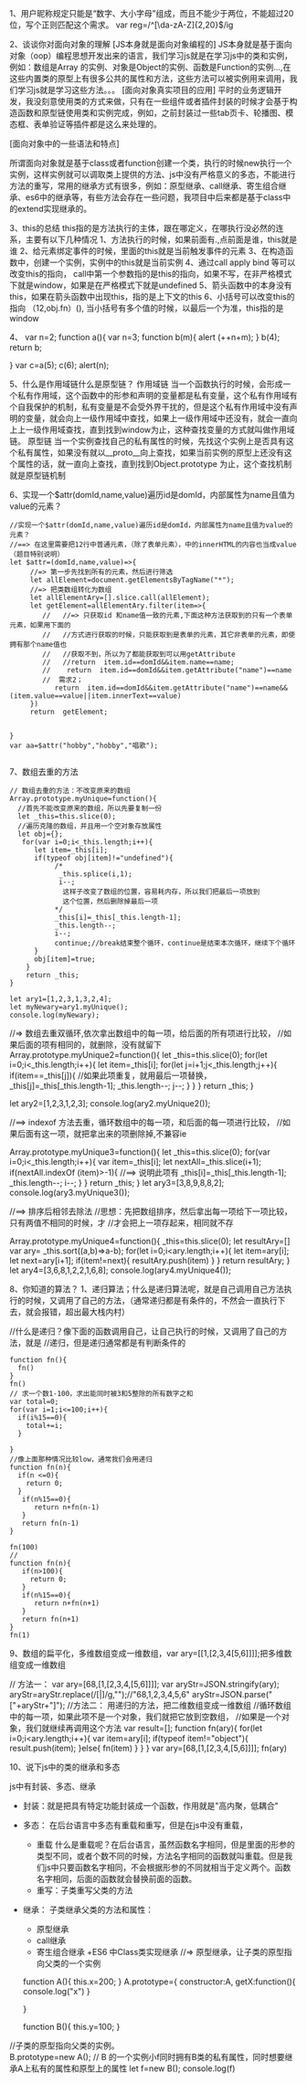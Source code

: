 1、用户昵称规定只能是“数字、大小字母”组成，而且不能少于两位，不能超过20位，写个正则匹配这个需求。
var reg=/^[\da-zA-Z]{2,20}$/ig

2、谈谈你对面向对象的理解
[JS本身就是面向对象编程的]
JS本身就是基于面向对象（oop）编程思想开发出来的语言，我们学习js就是在学习js中的类和实例，例如：数组是Array
的实例、对象是Object的实例、函数是Function的实例...,在这些内置类的原型上有很多公共的属性和方法，这些方法可以被实例用来调用，我们学习js就是学习这些方法。。。
[面向对象真实项目的应用]
平时的业务逻辑开发，我没刻意使用类的方式来做，只有在一些组件或者插件封装的时候才会基于构造函数和原型链使用类和实例完成，例如，之前封装过一些tab页卡、轮播图、模态框、表单验证等插件都是这么来处理的。

[面向对象中的一些语法和特点]

所谓面向对象就是基于class或者function创建一个类，执行的时候new执行一个实例，这样实例就可以调取类上提供的方法、js中没有严格意义的多态，不能进行方法的重写，常用的继承方式有很多，例如：原型继承、call继承、寄生组合继承、es6中的继承等，有些方法会存在一些问题，我项目中后来都是基于class中的extend实现继承的。



3、this的总结
this指的是方法执行的主体，跟在哪定义，在哪执行没必然的连系，主要有以下几种情况
1、方法执行的时候，如果前面有.,点前面是谁，this就是谁
2、给元素绑定事件的时候，里面的this就是当前触发事件的元素
3、在构造函数中，创建一个实例，实例中的this就是当前实例
4、通过call apply bind 等可以改变this的指向，
   call中第一个参数指的是this的指向，如果不写，在非严格模式下就是window，如果是在严格模式下就是undefined
5、箭头函数中的本身没有this，如果在箭头函数中出现this，指的是上下文的this
6、小括号可以改变this的指向
（12,obj.fn）(),  当小括号有多个值的时候，以最后一个为准，this指的是window


4、
var n=2;
function a(){
   var n=3;
   function b(m){
      alert (++n+m);
   }
   b(4);
   return b;

}
var c=a(5);
c(6);
alert(n);

5、什么是作用域链什么是原型链？
  作用域链
当一个函数执行的时候，会形成一个私有作用域，这个函数中的形参和声明的变量都是私有变量，这个私有作用域有个自我保护的机制，私有变量是不会受外界干扰的，但是这个私有作用域中没有声明的变量，就会向上一级作用域中查找，如果上一级作用域中还没有，就会一直向上上一级作用域查找，直到找到window为止，这种查找变量的方式就叫做作用域链。
  原型链
当一个实例查找自己的私有属性的时候，先找这个实例上是否具有这个私有属性，如果没有就以__proto__向上查找，如果当前实例的原型上还没有这个属性的话，就一直向上查找，直到找到Object.prototype 为止，这个查找机制就是原型链机制

6、实现一个$attr(domId,name,value)遍历id是domId，内部属性为name且值为value的元素？
```
//实现一个$attr(domId,name,value)遍历id是domId，内部属性为name且值为value的元素？
//==> 在这里需要把12行中普通元素，（除了表单元素），中的innerHTML的内容也当成value（题目特别说明）
let $attr=(domId,name,value)=>{
     //=> 第一步先找到所有的元素，然后进行筛选
     let allElement=document.getElementsByTagName("*");
     //=> 把类数组转化为数组
     let allElementAry=[].slice.call(allElement);
     let getElement=allElementAry.filter(item=>{
        //   //=> 只获取id 和name值一致的元素,下面这种方法获取到的只有一个表单元素，如果用下面的
        //   //方式进行获取的时候，只能获取到是表单的元素，其它非表单的元素，即使拥有那个name值也
        //   //获取不到，所以为了都能获取到可以用getAttribute
        //   //return  item.id==domId&&item.name==name;
        //    return  item.id==domId&&item.getAttribute("name")==name
        //  需求2；
           return  item.id==domId&&item.getAttribute("name")==name&&(item.value==value||item.innerText==value)
     })
     return  getElement; 
     

}
var aa=$attr("hobby","hobby","唱歌");


```
7、数组去重的方法
```
// 数组去重的方法：不改变原来的数组
Array.prototype.myUnique=function(){
  //首先不能改变原来的数组，所以先要复制一份
  let _this=this.slice(0);
  //遍历克隆的数组，并且用一个空对象存放属性
  let obj={};
   for(var i=0;i<_this.length;i++){
      let item=_this[i];
      if(typeof obj[item]!="undefined"){
           /* 
            _this.splice(i,1);
            i--; 
             这样子改变了数组的位置，容易耗内存，所以我们把最后一项放到
             这个位置，然后删除掉最后一项
           */ 
           _this[i]=_this[_this.length-1];
           _this.length--;
           i--;
           continue;//break结束整个循环，continue是结束本次循环，继续下个循环 
      }
      obj[item]=true;
    }
    return _this;
} 

let ary1=[1,2,3,1,3,2,4];
let myNewary=ary1.myUnique();
console.log(myNewary);
```
//=> 数组去重双循环,依次拿出数组中的每一项，给后面的所有项进行比较，
//如果后面的项有相同的，就删除，没有就留下
Array.prototype.myUnique2=function(){
  let _this=this.slice(0);
  for(let i=0;i<_this.length;i++){
     let item=_this[i];
        for(let j=i+1;j<_this.length;j++){
            if(item==_this[j]){
            //如果此项重复，就用最后一项替换，
            _this[j]=_this[_this.length-1];
            _this.length--;
            j--;
            }
        }
    }
    return _this;
}

let ary2=[1,2,3,1,2,3];
console.log(ary2.myUnique2());


//==> indexof 方法去重，循环数组中的每一项，和后面的每一项进行比较，
//如果后面有这一项，就把拿出来的项删除掉,不兼容ie

Array.prototype.myUnique3=function(){
   let _this=this.slice(0);
   for(var i=0;i<_this.length;i++){
       var item=_this[i];
       let nextAll=_this.slice(i+1);
       if(nextAll.indexOf (item)>-1){
         //==> 说明此项有
         _this[i]=_this[_this.length-1];
         _this.length--;
         i--;
       }
   } 
   return _this;
}
let ary3=[3,8,9,8,8,2];
console.log(ary3.myUnique3());



//==> 排序后相邻去除法
//思想：先把数组排序，然后拿出每一项给下一项比较，只有两值不相同的时候，才
//才会把上一项存起来，相同就不存


Array.prototype.myUnique4=function(){
  _this=this.slice(0);
  let resultAry=[]
  var ary= _this.sort((a,b)=>a-b);
  for(let i=0;i<ary.length;i++){
        let item=ary[i];
        let next=ary[i+1];
        if(item!=next){
            resultAry.push(item)
        }
  }
 return resultAry;
}
let ary4=[3,6,8,1,2,2,1,6,8];
console.log(ary4.myUnique4());


8、你知道的算法？
1、递归算法；什么是递归算法呢，就是自己调用自己方法执行的时候，又调用了自己的方法，（通常递归都是有条件的，不然会一直执行下去，就会报错，超出最大栈内村）

//什么是递归？像下面的函数调用自己，让自己执行的时候，又调用了自己的方法，就是
//递归，但是递归通常都是有判断条件的
```
function fn(){
  fn()
} 
fn()
// 求一个数1-100，求出能同时被3和5整除的所有数字之和
var total=0;
for(var i=1;i<=100;i++){
  if(i%15==0){
    total+=i;
  }
   
}
//像上面那种情况比较low，通常我们会用递归
function fn(n){
  if(n <=0){
    return 0;
  }
   if(n%15==0){
      return n+fn(n-1)
   } 
   return fn(n-1)
} 

fn(100)
//
function fn(n){
   if(n>100){
     return 0;
   }
   if(n%15==0){
      return n+fn(n+1)
   } 
   return fn(n+1)
} 
fn(1)

```

9、数组的扁平化，多维数组变成一维数组，var ary=[[1,[2,3,4[5,6]]]];把多维数组变成一维数组

// 方法一：
var ary=[68,[1,[2,3,4,[5,6]]]];
var aryStr=JSON.stringify(ary);
aryStr=aryStr.replace(/\[|\]/g,"");//"68,1,2,3,4,5,6"
aryStr=JSON.parse("["+aryStr+"]");
//方法二： 用递归的方法，把二维数组变成一维数组
//循环数组中的每一项，如果此项不是一个对象，我们就把它放到空数组，
//如果是一个对象，我们就继续再调用这个方法
var result=[]; 
function fn(ary){
   for(let i=0;i<ary.length;i++){
       var item=ary[i];
      if(typeof item!="object"){
          result.push(item);
      }else{
        fn(item)
      }
   }
} 
var ary=[68,[1,[2,3,4,[5,6]]]];
fn(ary)

10、说下js中的类的继承和多态

js中有封装、多态、继承
- 封装：就是把具有特定功能封装成一个函数，作用就是"高内聚，低耦合"
- 多态：
   在后台语言中多态有重载和重写，但是在js中没有重载，
  +  重载 什么是重载呢？在后台语言，虽然函数名字相同，但是里面的形参的类型不同，或者个数不同的时候，方法名字相同的函数就叫重载。但是我们js中只要函数名字相同，不会根据形参的不同就相当于定义两个。函数名字相同，后面的函数就会替换前面的函数。
  +  重写：子类重写父类的方法  
- 继承： 子类继承父类的方法和属性：
   + 原型继承
   + call继承
   + 寄生组合继承
   +ES6 中Class类实现继承
   //=> 原型继承，让子类的原型指向父类的一个实例

   function A(){
      this.x=200;
   }
   A.prototype={
      constructor:A,
      getX:function(){
         console.log("x")
      }

   } 

   function B(){
      this.y=100;
   }
  
  
//子类的原型指向父类的实例。    
B.prototype=new A();
 // B 的一个实例小f同时拥有B类的私有属性，同时想要继承A上私有的属性和原型上的属性
let f=new B();
console.log(f)


